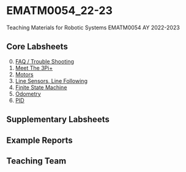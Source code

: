 # EMATM0054_22-23
Teaching Materials for Robotic Systems EMATM0054 AY 2022-2023

## Core Labsheets

0. <a href="https://github.com/paulodowd/EMATM0054_22-23/blob/main/Labsheets/Core/L0_Troubleshooting.md"> FAQ / Trouble Shooting</a><br>
1. <a href="https://github.com/paulodowd/EMATM0054_22-23/blob/main/Labsheets/Core/L1_MeetThe3PI.ipynb">Meet The 3Pi+</a>
2. <a href="https://github.com/paulodowd/EMATM0054_22-23/blob/main/Labsheets/Core/L2_Motors.ipynb">Motors</a>
3. <a href="">Line Sensors, Line Following</a>
4. <a href="https://github.com/paulodowd/EMATM0054_22-23/blob/main/Labsheets/Core/L5_FiniteStateMachine.ipynb"> Finite State Machine</a>
5. <a href="https://github.com/paulodowd/EMATM0054_22-23/blob/main/Labsheets/Core/L6_Odometry.ipynb"> Odometry</a>
6. <a href="https://github.com/paulodowd/EMATM0054_22-23/blob/main/Labsheets/Core/L7_PID.ipynb"> PID </a>

## Supplementary Labsheets

## Example Reports

## Teaching Team
